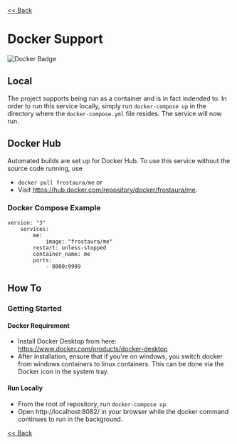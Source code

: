 [<< Back](../README.md)

# Docker Support
![Docker Badge](https://dockeri.co/image/frostaura/me)
## Local
The project supports being run as a container and is in fact indended to. In order to run this service locally, simply run `docker-compose up` in the directory where the `docker-compose.yml` file resides. The service will now run.
## Docker Hub
Automated builds are set up for Docker Hub. To use this service without the source code running, use
- `docker pull frostaura/me` or 
- Visit https://hub.docker.com/repository/docker/frostaura/me.
### Docker Compose Example
    version: "3"
        services:
            me:
                image: "frostaura/me"
            restart: unless-stopped
            container_name: me
            ports:
                - 8000:9999

## How To
### Getting Started
#### Docker Requirement
- Install Docker Desktop from here: https://www.docker.com/products/docker-desktop
- After installation, ensure that if you're on windows, you switch docker from windows containers to linux containers. This can be done via the Docker icon in the system tray.
#### Run Locally
- From the root of repository, run `docker-compose up`.
- Open http://localhost:8082/ in your browser while the docker command continues to run in the background.

[<< Back](../README.md)
